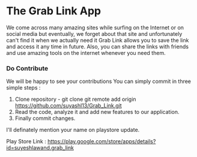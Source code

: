 # The Grab Link App

We come across many amazing sites while surfing on the Internet or on social media but eventually, we forget about that site and unfortunately can't find it when we actually need it Grab Link allows you to save the link and access it any time in future. Also, you can share the links with friends and use amazing tools on the internet whenever you need them.

### Do Contribute

We will be happy to see your contributions
You can simply commit in three simple steps :

1. Clone repository
        - git clone git remote add origin https://github.com/suyashl13/Grab_Link.git
2. Read the code, analyze it and add new features to our application.
3. Finally commit changes.

I'll definately mention your name on playstore update.

Play Store Link : https://play.google.com/store/apps/details?id=suyeshlawand.grab_link
